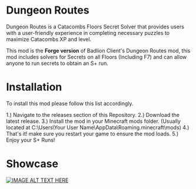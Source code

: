 # Dungeon Routes

Dungeon Routes is a Catacombs Floors Secret Solver that provides users with a user-friendly experience in completing necessary puzzles to maximize Catacombs XP and level.

This mod is the **Forge version** of Badlion Client's Dungeon Routes mod, this mod includes solvers for Secrets on all Floors (Including F7) and can allow anyone to run secrets to obtain an S+ run.

# Installation

To install this mod please follow this list accordingly.

1.) Navigate to the releases section of this Repository.
2.) Download the latest release.
3.) Install the mod in your Minecraft mods folder. (Usually located at C:\Users\Your User Name\AppData\Roaming\.minecraft\mods)
4.) That's it! make sure you restart your game to ensure the mod loads.
5.) Enjoy your S+ Runs!

# Showcase

[![IMAGE ALT TEXT HERE](http://img.youtube.com/vi/vsM154T9qQw/0.jpg)](http://www.youtube.com/watch?v=vsM154T9qQw)


